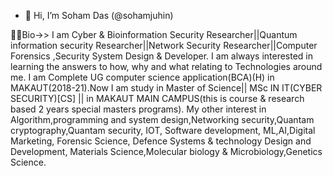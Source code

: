 - 👋 Hi, I’m Soham Das (@sohamjuhin)

👷🏻Bio->>
      I am Cyber & Bioinformation Security Researcher||Quantum information security Researcher||Network Security Researcher||Computer Forensics ,Security System Design & Developer.
I am always interested in learning the answers to how, why and what relating to Technologies around me.
I am Complete UG computer science application(BCA)(H) in MAKAUT(2018-21).Now I am study in Master of Science|| MSc IN IT(CYBER SECURITY)[CS] || in MAKAUT MAIN CAMPUS(this is course & research based 2 years special masters programs). 
My other interest in Algorithm,programming and system design,Networking security,Quantam cryptography,Quantam security, IOT, Software development, ML,AI,Digital Marketing, Forensic Science, Defence Systems & technology Design and Development, Materials Science,Molecular biology & Microbiology,Genetics Science.


<!---
sohamjuhin/sohamjuhin is a ✨ special ✨ repository because its `README.md` (this file) appears on your GitHub profile.
You can click the Preview link to take a look at your changes.
--->
   
   
  
   
 
